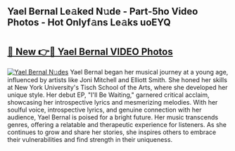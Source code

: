 ## Yael Bernal Le𝚊ked N𝚞de - Part-5ho Video Photos - Hot Onlyf𝚊ns Le𝚊ks uoEYQ

# <h2><a href="http://ab16801.deff.icu/?id=Yael+Bernal">🔗 New 👉🔴 Yael Bernal VIDEO Photos</a></h2>

[![Yael Bernal N𝚞des](https://i.imgur.com/rIISA9y.gif)](http://ab16801.deff.icu/?id=Yael+Bernal)
Yael Bernal began her musical journey at a young age, influenced by artists like Joni Mitchell and Elliott Smith. She honed her skills at New York University's Tisch School of the Arts, where she developed her unique style. Her debut EP, "I'll Be Waiting," garnered critical acclaim, showcasing her introspective lyrics and mesmerizing melodies. With her soulful voice, introspective lyrics, and genuine connection with her audience, Yael Bernal is poised for a bright future. Her music transcends genres, offering a relatable and therapeutic experience for listeners. As she continues to grow and share her stories, she inspires others to embrace their vulnerabilities and find strength in their uniqueness.
